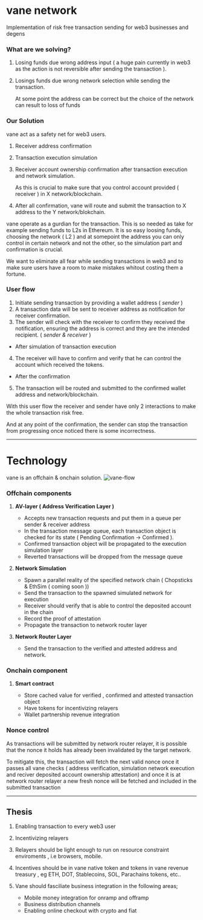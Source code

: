 # vane network
Implementation of risk free transaction sending for web3 businesses and degens

### What are we solving?

1. Losing funds due wrong address input ( a huge pain currently in web3 as the action is not reversible after sending the transaction ).
2. Losings funds due wrong network selection while sending the transaction.
   
   At some point the address can be correct but the choice of the network can result to loss of funds

### Our Solution

vane act as a safety net for web3 users.

1. Receiver address confirmation
2. Transaction execution simulation
3. Receiver account ownership confirmation after transaction execution and network simulation. 

    As this is crucial to make sure that you control account provided ( receiver ) in X network/blockchain.
4. After all confirmation, vane will route and submit the transaction to X address to the Y network/blokchain.

vane operate as a gurdian for the transaction. This is so needed as take for example sending funds to L2s in Ethereum. It is so easy loosing funds, choosing the network ( L2 ) and at somepoint the address you can only control in certain network and not the other, so the simulation part and confirmation is crucial.

We want to eliminate all fear while sending transactions in web3 and to make sure users have a room to make mistakes whitout costing them a fortune.

### User flow

1.  Initiate sending transaction by providing a wallet address ( *sender* )
2.  A transaction data will be sent to receiver address as notification for receiver confirmation.
3. The sender will check with the receiver to confirm they received the notification, ensuring the address is correct and they are the intended recipient. ( *sender & receiver* )

* After simulation of transaction execution
4. The receiver will have to confirm and verify that he can control the account which received the tokens.

* After the confirmation

5. The transaction will be routed and submitted to the confirmed wallet address and network/blockchain.


With this user flow the receiver and sender have only 2 interactions to make the whole transaction risk free.

And at any point of the confirmation, the sender can stop the transaction from progressing once noticed there is some incorrectness.

----

# Technology

vane is an offchain & onchain solution.
![vane-flow](https://github.com/2A-Labs/offchain/assets/69342343/12586e6f-8e1a-4254-8e2b-4ca7a07d7081)


### Offchain components

1. **AV-layer ( Address Verification Layer )**
    
    - Accepts new transaction requests and put them in a queue per sender & receiver address
    - In the transaction message queue, each transaction object is checked for its state ( Pending Confirmation -> Confirmed ).
    - Confirmed transaction object will be propagated to the execution simulation layer
    - Reverted transactions will be dropped from the message queue

2. **Network Simulation**

    - Spawn a parallel reality of the specified network chain ( Chopsticks & EthSim ( coming soon ))
    - Send the transaction to the spawned simulated network for execution
    - Receiver should verify that is able to control the deposited account in the chain
    - Record the proof of attestation
    - Propagate the transaction to network router layer

3. **Network Router Layer**

    - Send the transaction to the verified and attested address and network.

### Onchain component

1. **Smart contract**

    - Store cached value for verified , confirmed and attested transaction object
    - Have tokens for incentivizing relayers
    - Wallet partnership revenue integration

### Nonce control

As transactions will be submitted by network router relayer, it is possible that the nonce it holds has already been invalidated by the target network.

To mitigate this, the transaction will fetch the next valid nonce once it passes all vane checks ( address verification, simulation network execution and reciver deposited account ownership attestation) and once it is at network router relayer a new fresh nonce will be fetched and included in the submitted transaction

---
## Thesis

1. Enabling transaction to every web3 user
2. Incentivizing relayers
3. Relayers should be light enough to run on resource constraint enviroments , i.e browsers, mobile.
4. Incentives should be in vane native token and tokens in vane revenue treasury , eg ETH, DOT, Stablecoins, SOL, Parachains tokens, etc..
5. Vane should fasciliate business integration in the following areas;

    - Mobile money integration for onramp and offramp
    - Business distribution channels
    - Enabling online checkout with crypto and fiat
